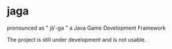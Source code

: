 # jaga
pronounced as " jäʹ-gə "
a Java Game Development Framework


The project is still under development and is not usable.
